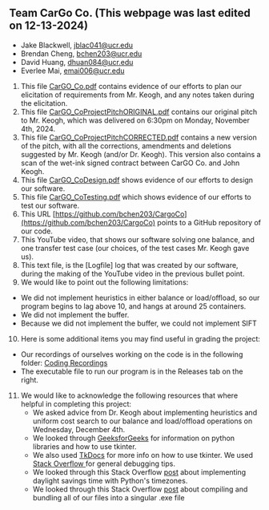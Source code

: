 ## Team CarGo Co.                             (This webpage was last edited on 12-13-2024)
 - Jake Blackwell, jblac041@ucr.edu
 - Brendan Cheng, bchen203@ucr.edu
 - David Huang, dhuan084@ucr.edu
 - Everlee Mai, emai006@ucr.edu

1) This file [CarGO_Co.pdf](https://drive.google.com/file/d/1k8azH72ajFuV4qa9EQ2fr0EouEPoD1Xb/view?usp=drive_link) contains evidence of our efforts to plan our elicitation of requirements from Mr. Keogh, and any notes taken during the elicitation.
2) This file [CarGO_CoProjectPitchORIGINAL.pdf](https://drive.google.com/file/d/1SwNXSIQbf5PmzQHZAJMXbSK73pQisVSl/view?usp=drive_link) contains our original pitch to Mr. Keogh, which was delivered on 6:30pm on Monday, November 4th, 2024.
3) This file [CarGO_CoProjectPitchCORRECTED.pdf](https://drive.google.com/file/d/1yilMQILYlT_vgx3kC1Zy8xW9L-lFb603/view?usp=drive_link) contains a new version of the pitch, with all the corrections, amendments and deletions suggested by Mr. Keogh (and/or Dr. Keogh). This version also contains a scan of the wet-ink signed contract between CarGO Co. and John Keogh.
4) This file [CarGO_CoDesign.pdf](https://drive.google.com/file/d/1cf-V98lgEvkXtJEZvJEaGNLaCzscSkd2/view?usp=drive_link) shows evidence of our efforts to design our software.
5) This file [CarGO_CoTesting.pdf](https://drive.google.com/file/d/1k3c90AIDbBJwvwktILQv7_tOcxURz_Oe/view?usp=drive_link) which shows evidence of our efforts to test our software.
6) This URL [https://github.com/bchen203/CargoCo](https://github.com/bchen203/CargoCo) points to a GitHub repository of our code.
7) This YouTube video, that shows our software solving one balance, and one transfer test case (our choices, of the test cases Mr. Keogh gave us).
8) This text file, is the [Logfile] log that was created by our software, during the making of the YouTube video in the previous bullet point.
9) We would like to point out the following limitations:
 - We did not implement heuristics in either balance or load/offload, so our program begins to lag above 10, and hangs at around 25 containers.
 - We did not implement the buffer.
 - Because we did not implement the buffer, we could not implement SIFT
10) Here is some additional items you may find useful in grading the project:
 - Our recordings of ourselves working on the code is in the following folder: [Coding Recordings](https://drive.google.com/drive/folders/1EnAzyScByTH-xV-R-nzwLkKr7LVadN-J?usp=sharing)
 - The executable file to run our program is in the Releases tab on the right.
11) We would like to acknowledge the following resources that where helpful in completing this project:
    - We asked advice from Dr. Keogh about implementing heuristics and uniform cost search to our balance and load/offload operations on Wednesday, December 4th.
    - We looked through [GeeksforGeeks](https://www.geeksforgeeks.org/) for information on python libraries and how to use tkinter.
    - We also used [TkDocs](https://tkdocs.com/tutorial/) for more info on how to use tkinter. We used [Stack Overflow ](https://stackoverflow.com/)for general debugging tips.
    - We looked through this Stack Overflow [post](https://stackoverflow.com/questions/12203676/daylight-savings-time-in-python) about implementing daylight savings time with Python's timezones.
    - We looked through this Stack Overflow [post](https://www.geeksforgeeks.org/convert-python-script-to-exe-file/) about compiling and bundling all of our files into a singular .exe file
